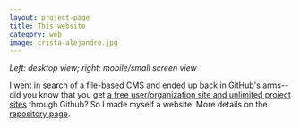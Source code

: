 ```yaml
---
layout: project-page
title: This website
category: web
image: crista-alejandre.jpg
---
```

*Left: desktop view; right: mobile/small screen view*

I went in search of a file-based CMS and ended up back in GitHub's arms--did you know that you get [a free user/organization site and unlimited project sites](https://pages.github.com/) through Github? So I made myself a website. More details on the [repository page](https://github.com/hicrista/hicrista.github.io). 